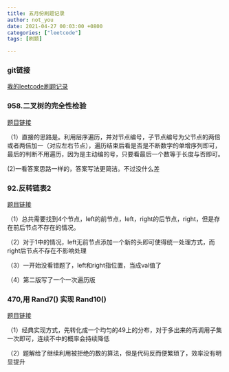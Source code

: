 ```yaml
---
title: 五月份刷题记录
author: not_you
date: 2021-04-27 00:03:00 +0800
categories: ["leetcode"]
tags: [刷题]

---
```


### git链接

[我的leetcode刷题记录](https://github.com/hubing1791/my_leetcode)

### 958.二叉树的完全性检验

[题目链接](https://leetcode-cn.com/problems/check-completeness-of-a-binary-tree/)

（1）直接的思路是。利用层序遍历，并对节点编号，子节点编号为父节点的两倍或者两倍加一（对应左右节点），遍历结束后看是否是不断数字的单增序列即可，最后的判断不用遍历，因为是主动编的号，只要看最后一个数等于长度与否即可。

(2)一看答案思路一样的，答案写法更简洁。不过没什么差

### 92.反转链表2

[题目链接](https://leetcode-cn.com/problems/reverse-linked-list-ii/)

（1）总共需要找到4个节点，left的前节点，left，right的后节点，right，但是存在前后节点不存在的情况。

（2）对于1中的情况，left无前节点添加一个新的头即可使得统一处理方式，而right后节点不存在不影响处理

（3）一开始没看错题了，left和right指位置，当成val值了

（4）第二版写了一个一次遍历版

### 470,用 Rand7() 实现 Rand10()

[题目链接](https://leetcode-cn.com/problems/implement-rand10-using-rand7/)

（1）经典实现方式，先转化成一个均匀的49上的分布，对于多出来的再调用子集一次即可，连续不中的概率会持续降低

（2）题解给了继续利用被拒绝的数的算法，但是代码反而便繁琐了，效率没有明显提升
